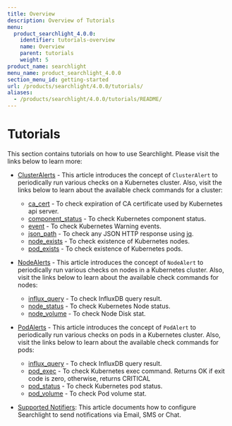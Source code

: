 ```yaml
---
title: Overview
description: Overview of Tutorials
menu:
  product_searchlight_4.0.0:
    identifier: tutorials-overview
    name: Overview
    parent: tutorials
    weight: 5
product_name: searchlight
menu_name: product_searchlight_4.0.0
section_menu_id: getting-started
url: /products/searchlight/4.0.0/tutorials/
aliases:
  - /products/searchlight/4.0.0/tutorials/README/
---
```


# Tutorials

This section contains tutorials on how to use Searchlight. Please visit the links below to learn more:

 - [ClusterAlerts](/docs/tutorials/cluster-alerts/README.md) - This article introduces the concept of `ClusterAlert` to periodically run various checks on a Kubernetes cluster. Also, visit the links below to learn about the available check commands for a cluster:
    - [ca_cert](/docs/tutorials/cluster-alerts/ca_cert.md) - To check expiration of CA certificate used by Kubernetes api server.
    - [component_status](/docs/tutorials/cluster-alerts/component_status.md) - To check Kubernetes component status.
    - [event](/docs/tutorials/cluster-alerts/event.md) - To check Kubernetes Warning events.
    - [json_path](/docs/tutorials/cluster-alerts/json_path.md) - To check any JSON HTTP response using [jq](https://stedolan.github.io/jq/).
    - [node_exists](/docs/tutorials/cluster-alerts/node_exists.md) - To check existence of Kubernetes nodes.
    - [pod_exists](/docs/tutorials/cluster-alerts/pod_exists.md) - To check existence of Kubernetes pods.

 - [NodeAlerts](/docs/tutorials/node-alerts/README.md) - This article introduces the concept of `NodeAlert` to periodically run various checks on nodes in a Kubernetes cluster. Also, visit the links below to learn about the available check commands for nodes:
    - [influx_query](/docs/tutorials/node-alerts/influx_query.md) - To check InfluxDB query result.
    - [node_status](/docs/tutorials/node-alerts/node_status.md) - To check Kubernetes Node status.
    - [node_volume](/docs/tutorials/node-alerts/node_volume.md) - To check Node Disk stat.

 - [PodAlerts](/docs/tutorials/pod-alerts/README.md) - This article introduces the concept of `PodAlert` to periodically run various checks on pods in a Kubernetes cluster. Also, visit the links below to learn about the available check commands for pods:
    - [influx_query](/docs/tutorials/pod-alerts/influx_query.md) - To check InfluxDB query result.
    - [pod_exec](/docs/tutorials/pod-alerts/pod_exec.md) - To check Kubernetes exec command. Returns OK if exit code is zero, otherwise, returns CRITICAL
    - [pod_status](/docs/tutorials/pod-alerts/pod_status.md) - To check Kubernetes pod status.
    - [pod_volume](/docs/tutorials/pod-alerts/pod_volume.md) - To check Pod volume stat.

 - [Supported Notifiers](/docs/tutorials/notifiers.md): This article documents how to configure Searchlight to send notifications via Email, SMS or Chat.

